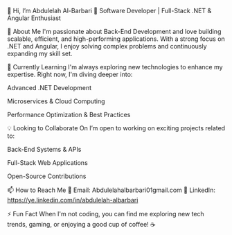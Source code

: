 👋 Hi, I’m Abdulelah Al-Barbari
🚀 Software Developer | Full-Stack .NET & Angular Enthusiast

👀 About Me
I'm passionate about Back-End Development and love building scalable, efficient, and high-performing applications. With a strong focus on .NET and Angular, I enjoy solving complex problems and continuously expanding my skill set.

🌱 Currently Learning
I'm always exploring new technologies to enhance my expertise. Right now, I'm diving deeper into:

Advanced .NET Development

Microservices & Cloud Computing

Performance Optimization & Best Practices

💡 Looking to Collaborate On
I’m open to working on exciting projects related to:

Back-End Systems & APIs

Full-Stack Web Applications

Open-Source Contributions

📫 How to Reach Me
📧 Email: Abdulelahalbarbari01gmail.com
💼 LinkedIn: https://ye.linkedin.com/in/abdulelah-albarbari


⚡ Fun Fact
When I'm not coding, you can find me exploring new tech trends, gaming, or enjoying a good cup of coffee! ☕
